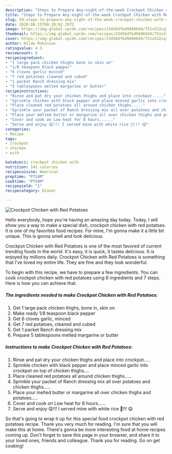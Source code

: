 ```yaml
---
description: "Steps to Prepare Any-night-of-the-week Crockpot Chicken with Red Potatoes"
title: "Steps to Prepare Any-night-of-the-week Crockpot Chicken with Red Potatoes"
slug: 59-steps-to-prepare-any-night-of-the-week-crockpot-chicken-with-red-potatoes
date: 2020-08-15T00:20:02.297Z
image: https://img-global.cpcdn.com/recipes/23456dfbd9496b94/751x532cq70/crockpot-chicken-with-red-potatoes-recipe-main-photo.jpg
thumbnail: https://img-global.cpcdn.com/recipes/23456dfbd9496b94/751x532cq70/crockpot-chicken-with-red-potatoes-recipe-main-photo.jpg
cover: https://img-global.cpcdn.com/recipes/23456dfbd9496b94/751x532cq70/crockpot-chicken-with-red-potatoes-recipe-main-photo.jpg
author: Hilda Robinson
ratingvalue: 4.3
reviewcount: 8
recipeingredient:
- "1 large pack chicken thighs bone in skin on"
- "1/8 teaspoon black pepper"
- "6 cloves garlic minced"
- "7 red potatoes cleaned and cubed"
- "1 packet Ranch dressing mix"
- "5 tablespoons melted margarine or butter"
recipeinstructions:
- "Rinse and pat dry your chicken thighs and place into crockpot....."
- "Sprinkle chicken with black pepper and place minced garlic into crockpot on top of chicken thighs...."
- "Place cleaned red potatoes all around chicken thighs....."
- "Sprinkle your packet of Ranch dressing mix all over potatoes and chicken thighs....."
- "Place your melted butter or margarine all over chicken thighs and potatoes....."
- "Cover and cook on Low heat for 8 hours......"
- "Serve and enjoy 😋!!! I served mine with white rice 🍚!!! 😋"
categories:
- Recipe
tags:
- crockpot
- chicken
- with

katakunci: crockpot chicken with 
nutrition: 141 calories
recipecuisine: American
preptime: "PT14M"
cooktime: "PT59M"
recipeyield: "1"
recipecategory: Dinner

---
```



![Crockpot Chicken with Red Potatoes](https://img-global.cpcdn.com/recipes/23456dfbd9496b94/751x532cq70/crockpot-chicken-with-red-potatoes-recipe-main-photo.jpg)

Hello everybody, hope you're having an amazing day today. Today, I will show you a way to make a special dish, crockpot chicken with red potatoes. It is one of my favorites food recipes. For mine, I'm gonna make it a little bit unique. This is gonna smell and look delicious.



Crockpot Chicken with Red Potatoes is one of the most favored of current trending foods in the world. It's easy, it is quick, it tastes delicious. It is enjoyed by millions daily. Crockpot Chicken with Red Potatoes is something that I've loved my entire life. They are fine and they look wonderful.


To begin with this recipe, we have to prepare a few ingredients. You can cook crockpot chicken with red potatoes using 6 ingredients and 7 steps. Here is how you can achieve that.

##### The ingredients needed to make Crockpot Chicken with Red Potatoes:

1. Get 1 large pack chicken thighs, bone in, skin on
1. Make ready 1/8 teaspoon black pepper
1. Get 6 cloves garlic, minced
1. Get 7 red potatoes, cleaned and cubed
1. Get 1 packet Ranch dressing mix
1. Prepare 5 tablespoons melted margarine or butter




##### Instructions to make Crockpot Chicken with Red Potatoes:

1. Rinse and pat dry your chicken thighs and place into crockpot.....
1. Sprinkle chicken with black pepper and place minced garlic into crockpot on top of chicken thighs....
1. Place cleaned red potatoes all around chicken thighs.....
1. Sprinkle your packet of Ranch dressing mix all over potatoes and chicken thighs.....
1. Place your melted butter or margarine all over chicken thighs and potatoes.....
1. Cover and cook on Low heat for 8 hours......
1. Serve and enjoy 😋!!! I served mine with white rice 🍚!!! 😋




So that's going to wrap it up for this special food crockpot chicken with red potatoes recipe. Thank you very much for reading. I'm sure that you will make this at home. There's gonna be more interesting food at home recipes coming up. Don't forget to save this page in your browser, and share it to your loved ones, friends and colleague. Thank you for reading. Go on get cooking!
